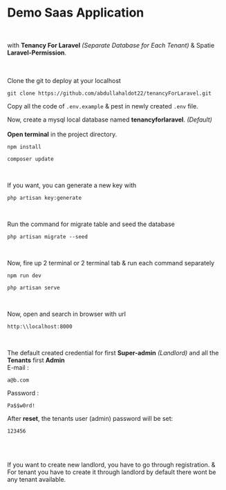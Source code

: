 # Demo Saas Application
<br>

with **Tenancy For Laravel** *(Separate Database for Each Tenant)* & Spatie **Laravel-Permission**.
<br>
<br>
<br>

Clone the git to deploy at your localhost 
```shell
git clone https://github.com/abdullahaldot22/tenancyForLaravel.git
```
Copy all the code of `.env.example` & pest in newly created `.env` file. 

Now, create a mysql local database named **tenancyforlaravel**. *(Default)* <br><br/>
**Open terminal** in the project directory.
```shell
npm install
```
```shell
composer update
```
<br>

If you want, you can generate a new key with 
```shell
php artisan key:generate
```
<br>

Run the command for migrate table and seed the database
```shell
php artisan migrate --seed
```
<br>

Now, fire up 2 terminal or 2 terminal tab & run each command separately 
```shell
npm run dev
```
```shell
php artisan serve
```
<br>

Now, open and search in browser with url
```url
http:\\localhost:8000
```
<br>

The default created credential for first **Super-admin** *(Landlord)* and all the **Tenants** first **Admin** <br>
E-mail :
```mail
a@b.com
```
Password :
```string
Pa$$w0rd!
```
After **reset**, the tenants user (admin) password will be set:
```string
123456
```
<br><br>

If you want to create new landlord, you have to go through registration. & For tenant you have to create it through landlord by default there wont be any tenant available.

